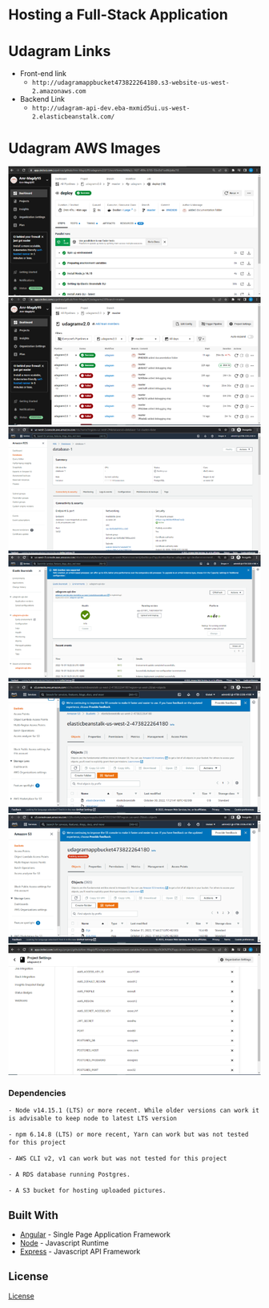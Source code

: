 # Hosting a Full-Stack Application


# Udagram Links
- Front-end link
  - `http://udagramappbucket473822264180.s3-website-us-west-2.amazonaws.com`
- Backend Link 
  - `http://udagram-api-dev.eba-mxmid5ui.us-west-2.elasticbeanstalk.com/`

# Udagram AWS Images
![alt text](./documentation/images/1.png)
![alt text](./documentation/images/2.png)
![alt text](./documentation/images/3.png)
![alt text](./documentation/images/4.png)
![alt text](./documentation/images/5.png)
![alt text](./documentation/images/6.png)
![alt text](./documentation/images/7.png)





### Dependencies

```
- Node v14.15.1 (LTS) or more recent. While older versions can work it is advisable to keep node to latest LTS version

- npm 6.14.8 (LTS) or more recent, Yarn can work but was not tested for this project

- AWS CLI v2, v1 can work but was not tested for this project

- A RDS database running Postgres.

- A S3 bucket for hosting uploaded pictures.

```


## Built With

- [Angular](https://angular.io/) - Single Page Application Framework
- [Node](https://nodejs.org) - Javascript Runtime
- [Express](https://expressjs.com/) - Javascript API Framework

## License

[License](LICENSE.txt)
